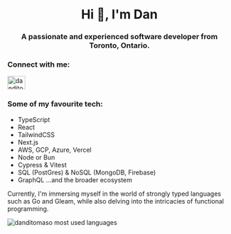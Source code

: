 <h1 align="center">Hi 👋, I'm Dan</h1>
<h3 align="center">A passionate and experienced software developer from Toronto, Ontario.</h3>

<h3 align="left">Connect with me:</h3>
<p align="left">
  <a href="https://twitter.com/danditomaso" target="blank"><img align="center" src="https://raw.githubusercontent.com/rahuldkjain/github-profile-readme-generator/master/src/images/icons/Social/twitter.svg" alt="danditomaso twitter" height="30" width="40" /></a>
  </p>

<h3 align="left">Some of my favourite tech:</h3>

- TypeScript
- React
- TailwindCSS
- Next.js
- AWS, GCP, Azure, Vercel
- Node or Bun
- Cypress & Vitest
- SQL (PostGres) & NoSQL (MongoDB, Firebase)
- GraphQL
...and the broader ecosystem

Currently, I'm immersing myself in the world of strongly typed languages such as Go and Gleam, while also delving into the intricacies of functional programming.

<p><img align="left" src="https://github-readme-stats.vercel.app/api/top-langs?username=danditomaso&show_icons=true&locale=en&layout=compact" alt="danditomaso most used languages" /></p>
